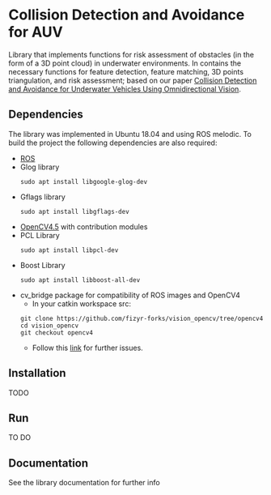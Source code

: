 # Collision Detection and Avoidance for AUV
Library that implements functions for risk assessment of obstacles (in the form of a 3D point cloud) in underwater environments. In contains the necessary functions for feature detection, feature matching, 3D points triangulation, and risk assessment; based on our paper [Collision Detection and Avoidance for Underwater Vehicles Using Omnidirectional Vision](https://doi.org/10.3390/s22145354).

## Dependencies
The library was implemented in Ubuntu 18.04 and using ROS melodic. To build the project the following dependencies are also required:
 - [ROS](https://wiki.ros.org/Installation/Ubuntu)
 - Glog library
    ```console
    sudo apt install libgoogle-glog-dev
    ```
 - Gflags library
    ```console
    sudo apt install libgflags-dev
    ```
 - [OpenCV4.5](https://gist.github.com/kleysonr/c0752306bb6c021a1ff3c448996636ee) with contribution modules
 - PCL Library
    ```console
    sudo apt install libpcl-dev
    ```
 - Boost Library
    ```console
    sudo apt install libboost-all-dev
    ```
 - cv_bridge package for compatibility of ROS images and OpenCV4
    - In your catkin workspace src:
    ```console
    git clone https://github.com/fizyr-forks/vision_opencv/tree/opencv4
    cd vision_opencv
    git checkout opencv4
    ```
    - Follow this [link](https://stackoverflow.com/questions/63345411/ros-question-how-to-compile-custom-cv-bridge-with-opencv4-correctly) for further issues.

## Installation
TODO

## Run
TO DO

## Documentation
See the library documentation for further info [<documentation>](https://wayoochoa.github.io/collision_detector_module/)
